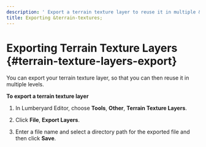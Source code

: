 ```yaml
---
description: ' Export a terrain texture layer to reuse it in multiple &ALYlong; levels. '
title: Exporting &terrain-textures;
---
```

# Exporting Terrain Texture Layers {#terrain-texture-layers-export}

You can export your terrain texture layer, so that you can then reuse it in multiple levels\.

**To export a terrain texture layer**

1. In Lumberyard Editor, choose **Tools**, **Other**, **Terrain Texture Layers**\.

1. Click **File**, **Export Layers**\.

1. Enter a file name and select a directory path for the exported file and then click **Save**\.